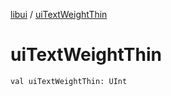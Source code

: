 [libui](README.md) / [uiTextWeightThin](ui-text-weight-thin.md)

# uiTextWeightThin

`val uiTextWeightThin: UInt`
